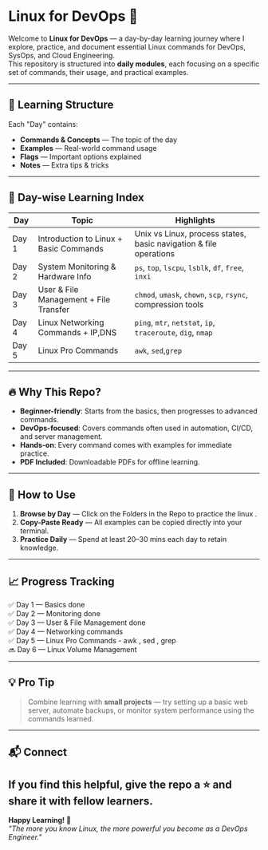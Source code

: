 # Linux for DevOps 🚀

Welcome to **Linux for DevOps** — a day-by-day learning journey where I explore, practice, and document essential Linux commands for DevOps, SysOps, and Cloud Engineering.  
This repository is structured into **daily modules**, each focusing on a specific set of commands, their usage, and practical examples.

---

## 📅 Learning Structure
Each "Day" contains:
- **Commands & Concepts** — The topic of the day
- **Examples** — Real-world command usage
- **Flags** — Important options explained
- **Notes** — Extra tips & tricks

---

## 📂 Day-wise Learning Index

| Day | Topic |  Highlights |
|-----|-------|------------|
| Day 1 | Introduction to Linux + Basic Commands |  Unix vs Linux, process states, basic navigation & file operations |
| Day 2 | System Monitoring & Hardware Info | `ps`, `top`, `lscpu`, `lsblk`, `df`, `free`, `inxi` |
| Day 3 | User & File Management + File Transfer |  `chmod`, `umask`, `chown`, `scp`, `rsync`, compression tools |
| Day 4 | Linux Networking Commands + IP,DNS |  `ping`, `mtr`, `netstat`, `ip`, `traceroute`, `dig`, `nmap`|
| Day 5 | Linux Pro Commands | `awk`, `sed`,`grep` |
---

## 🔥 Why This Repo?
- **Beginner-friendly**: Starts from the basics, then progresses to advanced commands.
- **DevOps-focused**: Covers commands often used in automation, CI/CD, and server management.
- **Hands-on**: Every command comes with examples for immediate practice.
- **PDF Included**: Downloadable PDFs for offline learning.

---

## 📜 How to Use
1. **Browse by Day** — Click on the Folders in the Repo to practice the linux .
2. **Copy-Paste Ready** — All examples can be copied directly into your terminal.
3. **Practice Daily** — Spend at least 20–30 mins each day to retain knowledge.

---

## 📈 Progress Tracking
✅ Day 1 — Basics done  
✅ Day 2 — Monitoring done  
✅ Day 3 — User & File Management done  
✅ Day 4 — Networking commands <br>
✅ Day 5 — Linux Pro Commands - awk , sed , grep <br>
🔜 Day 6 — Linux Volume Management

---

## 💡 Pro Tip
> Combine learning with **small projects** — try setting up a basic web server, automate backups, or monitor system performance using the commands learned.

---

## 📬 Connect
If you find this helpful, give the repo a ⭐ and share it with fellow learners.  
---

**Happy Learning! 🐧**  
*"The more you know Linux, the more powerful you become as a DevOps Engineer."*
